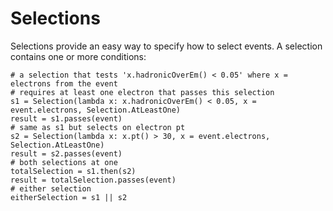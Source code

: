 # Selections
Selections provide an easy way to specify how to select events. A selection contains one or more conditions:
```
# a selection that tests 'x.hadronicOverEm() < 0.05' where x = electrons from the event
# requires at least one electron that passes this selection
s1 = Selection(lambda x: x.hadronicOverEm() < 0.05, x = event.electrons, Selection.AtLeastOne)
result = s1.passes(event)
# same as s1 but selects on electron pt
s2 = Selection(lambda x: x.pt() > 30, x = event.electrons, Selection.AtLeastOne)
result = s2.passes(event)
# both selections at one
totalSelection = s1.then(s2)
result = totalSelection.passes(event)
# either selection
eitherSelection = s1 || s2
```